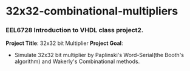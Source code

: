 # 32x32-combinational-multipliers
### EEL6728 Introduction to VHDL class project2.
**Project Title**: 32x32 bit Multiplier
**Project Goal**:
- Simulate 32x32 bit multiplier by Paplinski's Word-Serial(the Booth's algorithm) and Wakerly's Combinational methods. 